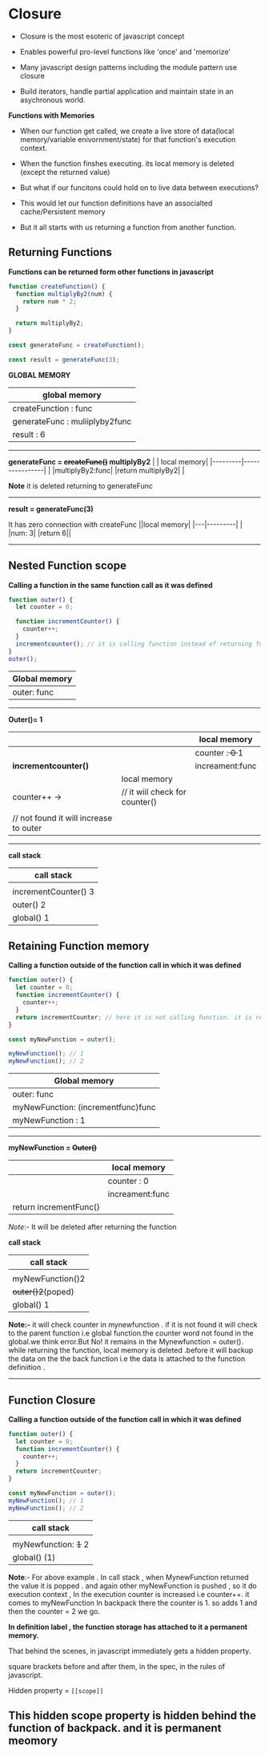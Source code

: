 # Closure

- Closure is the most esoteric of javascript concept

- Enables powerful pro-level functions like 'once' and 'memorize'

- Many javascript design patterns including the module pattern use closure

- Build iterators, handle partial application and maintain state in an asychronous world.

**Functions with Memories**

- When our function get called, we create a live store of data(local memory/variable enivornment/state) for that function's execution context.

- When the function finshes executing. its local memory is deleted (except the returned value)

- But what if our funcitons could hold on to live data between executions?

- This would let our function definitions have an associalted cache/Persistent memory

- But it all starts with us returning a function from another function.

## Returning Functions

**Functions can be returned form other functions in javascript**

```javascript
function createFunction() {
  function multiplyBy2(num) {
    return num * 2;
  }

  return multiplyBy2;
}

const generateFunc = createFunction();

const result = generateFunc(3);
```

**GLOBAL MEMORY**

| global memory                  |
| ------------------------------ |
| createFunction : func          |
| generateFunc : muliiplyby2func |
| result : 6                     |

---

**generateFunc = <strike>createFunc()</strike> multiplyBy2**
| | local memory|
|---------|----------------|
| |multiplyBy2:func|
|return multiplyBy2| |

**Note** it is deleted returning to generateFunc

---

**result = generateFunc(3)**

It has zero connection with createFunc
||local memory|
|---|---------|
| |num: 3|
|return 6||

---

## Nested Function scope

**Calling a function in the same function call as it was defined**

```javascript
function outer() {
  let counter = 0;

  function incrementCounter() {
    counter++;
  }
  incrementcounter(); // it is calling function instead of returning function
}
outer();
```

| Global memory |
| ------------- |
| outer: func   |

---

**Outer()= 1**

|                                        |                                | local memory                    |
| -------------------------------------- | ------------------------------ | ------------------------------- |
|                                        |                                | counter :<strike> 0 </strike> 1 |
| **incrementcounter()**                 |                                | increament:func                 |
|                                        | local memory                   |                                 |
| counter++ &#8594;                      | // it wiil check for counter() |                                 |
|                                        |                                |                                 |
| // not found it will increase to outer |                                |                                 |

---

**call stack**

| call stack           |
| -------------------- |
|                      |
| incrementCounter() 3 |
| outer() 2            |
| global() 1           |

## Retaining Function memory

**Calling a function outside of the function call in which it was defined**

```javascript
function outer() {
  let counter = 0;
  function incrementCounter() {
    counter++;
  }
  return incrementCounter; // here it is not calling function. it is returning
}

const myNewFunction = outer();

myNewFunction(); // 1
myNewFunction(); // 2
```

| Global memory                      |
| ---------------------------------- |
| outer: func                        |
| myNewFunction: (incrementfunc)func |
| myNewFunction : 1                  |

---

**myNewFunction = <Strike> Outer() </strike>**

|                        | local memory    |
| ---------------------- | --------------- |
|                        | counter : 0     |
|                        | increament:func |
| return incrementFunc() |                 |

_Note_:- It will be deleted after returning the function

**call stack**

| call stack                       |
| -------------------------------- |
|                                  |
| myNewFunction()2                 |
| <strike>outer()2</strike>(poped) |
| global() 1                       |

**Note:-** it will check counter in mynewfunction . if it is not found it will check to the parent function i.e global function.the counter word not found in the global.we think error.But No! it remains in the Mynewfunction = outer(). while returning the function, local memory is deleted .before it will backup the data on the the back function i.e the data is attached to the function definiition .

---

## Function Closure

**Calling a function outside of the function call in which it was defined**

```javascript
function outer() {
  let counter = 0;
  function incrementCounter() {
    counter++;
  }
  return incrementCounter;
}

const myNewFunction = outer();
myNewFunction(); // 1
myNewFunction(); // 2
```

| call stack                           |
| ------------------------------------ |
|                                      |
| myNewfunction: <strike> 1</strike> 2 |
| global() (1)                         |

**Note**:- For above example . In call stack , when MynewFunction returned the value it is popped . and again other myNewFunction is pushed , so it do execution context , In the execution counter is increased i.e counter++. it comes to myNewFunction  In backpack there the counter is 1. so adds 1 and then the counter = 2  we go.

**In definition label , the function storage has attached to it a permanent memory.**


That behind the scenes, in javascript immediately gets a hidden property.

square brackets before and after them, in the spec, in the rules of javascript. 

Hidden property = `[[scope]]`

This hidden scope property is hidden behind the function of backpack. and it is permanent meomory
---


